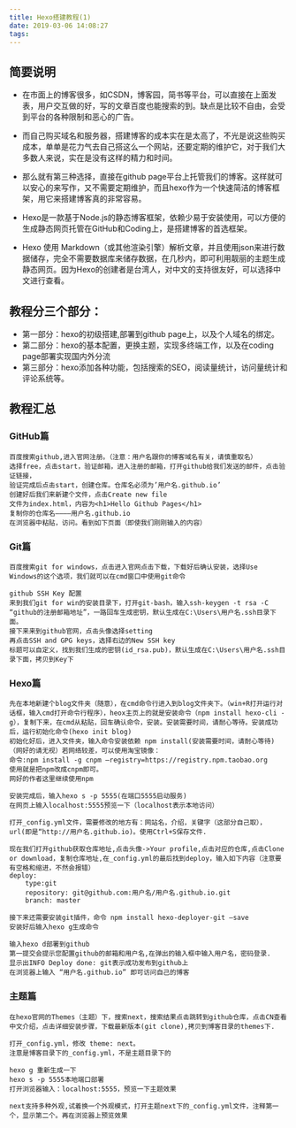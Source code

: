 ```yaml
---
title: Hexo搭建教程(1)
date: 2019-03-06 14:08:27
tags:
---
```

## 简要说明

- 在市面上的博客很多，如CSDN，博客园，简书等平台，可以直接在上面发表，用户交互做的好，写的文章百度也能搜索的到。缺点是比较不自由，会受到平台的各种限制和恶心的广告。 

- 而自己购买域名和服务器，搭建博客的成本实在是太高了，不光是说这些购买成本，单单是花力气去自己搭这么一个网站，还要定期的维护它，对于我们大多数人来说，实在是没有这样的精力和时间。

- 那么就有第三种选择，直接在github page平台上托管我们的博客。这样就可以安心的来写作，又不需要定期维护，而且hexo作为一个快速简洁的博客框架，用它来搭建博客真的非常容易。

- Hexo是一款基于Node.js的静态博客框架，依赖少易于安装使用，可以方便的生成静态网页托管在GitHub和Coding上，是搭建博客的首选框架。

- Hexo 使用 Markdown（或其他渲染引擎）解析文章，并且使用json来进行数据储存，完全不需要数据库来储存数据，在几秒内，即可利用靓丽的主题生成静态网页。因为Hexo的创建者是台湾人，对中文的支持很友好，可以选择中文进行查看。


## 教程分三个部分：   

- 第一部分：hexo的初级搭建,部署到github page上，以及个人域名的绑定。
- 第二部分：hexo的基本配置，更换主题，实现多终端工作，以及在coding page部署实现国内外分流
- 第三部分：hexo添加各种功能，包括搜索的SEO，阅读量统计，访问量统计和评论系统等。

## 教程汇总

### GitHub篇

    百度搜索github,进入官网注册。（注意：用户名跟你的博客域名有关，请慎重取名）
    选择free，点击start，验证邮箱，进入注册的邮箱，打开github给我们发送的邮件，点击验证链接，
    验证完成后点击start，创建仓库。仓库名必须为’用户名.github.io’
    创建好后我们来新建个文件，点击Create new file
    文件为index.html，内容为<h1>Hello Github Pages</h1>
    复制你的仓库名————用户名.github.io
    在浏览器中粘贴，访问。看到如下页面（即使我们刚刚输入的内容）

### Git篇

    百度搜索git for windows，点击进入官网点击下载，下载好后确认安装，选择Use Windows的这个选项，我们就可以在cmd窗口中使用git命令

    github SSH Key 配置
    来到我们git for win的安装目录下，打开git-bash，输入ssh-keygen -t rsa -C “github的注册邮箱地址”，一路回车生成密钥，默认生成在C:\Users\用户名.ssh目录下面。
    接下来来到github官网，点击头像选择setting
    再点击SSH and GPG keys，选择右边的New SSH key
    标题可以自定义，找到我们生成的密钥(id_rsa.pub)，默认生成在C:\Users\用户名.ssh目录下面，拷贝到Key下

### Hexo篇

    先在本地新建个blog文件夹（随意），在cmd命令行进入到blog文件夹下。（win+R打开运行对话框，输入cmd打开命令行程序），heox主页上的就是安装命令（npm install hexo-cli -g），复制下来，在cmd从粘贴，回车确认命令，安装。安装需要时间，请耐心等待。安装成功后，运行初始化命令(hexo init blog)
    初始化好后，进入文件夹，输入命令安装依赖 npm install(安装需要时间，请耐心等待)
    （网好的请无视）若网络较差，可以使用淘宝镜像：
    命令:npm install -g cnpm –registry=https://registry.npm.taobao.org
    使用就是把npm改成cnpm即可。
    网好的作者这里继续使用npm
    
    安装完成后，输入hexo s -p 5555(在端口5555启动服务)
    在网页上输入localhost:5555预览一下（localhost表示本地访问）

    打开_config.yml文件，需要修改的地方有：网站名，介绍，关键字（这部分自己取），url(即是“http://用户名.github.io)。使用Ctrl+S保存文件.

    现在我们打开github获取仓库地址,点击头像->Your profile,点击对应的仓库,点击Clone or download，复制仓库地址,在_config.yml的最后找到deploy，输入如下内容（注意要有空格和缩进，不然会报错）
    deploy: 
        type:git
        repository: git@github.com:用户名/用户名.github.io.git 
        branch: master

    接下来还需要安装git插件，命令 npm install hexo-deployer-git –save
    安装好后输入hexo g生成命令

    输入hexo d部署到github
    第一提交会提示您配置github的邮箱和用户名,在弹出的输入框中输入用户名，密码登录.
    显示出INFO Deploy done: git表示成功发布到github上
    在浏览器上输入 “用户名.github.io” 即可访问自己的博客

### 主题篇

    在hexo官网的Themes（主题）下，搜索next，搜索结果点击跳转到github仓库，点击CN查看中文介绍，点击详细安装步骤，下载最新版本(git clone),拷贝到博客目录的themes下.

    打开_config.yml，修改 theme: next。
    注意是博客目录下的_config.yml，不是主题目录下的

    hexo g 重新生成一下
    hexo s -p 5555本地端口部署
    打开浏览器输入：localhost:5555，预览一下主题效果

    next支持多种外观,试着换一个外观模式，打开主题next下的_config.yml文件，注释第一个，显示第二个。再在浏览器上预览效果